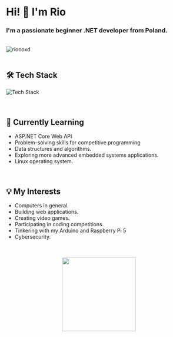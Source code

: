 <div align="left">
  <h1>Hi! 👋 I'm Rio</h1>
  <h3>I'm a passionate beginner .NET developer from Poland. </h3>
</div>

<br>

<div align="left">
  <img src="https://komarev.com/ghpvc/?username=rioooxd&style=flat-square" alt="rioooxd" />
</div>

<br>

<div align="left">
  <h2>🛠️ Tech Stack</h2>
  <p>
    <img src="https://skillicons.dev/icons?i=cs,dotnet,cpp,c,unity,javascript,html,css,arduino,raspberrypi" alt="Tech Stack" />
  </p>
</div>

<br>

<div align="left">
  <h2>🌱 Currently Learning</h2>
  <ul>
    <li>ASP.NET Core Web API</li>
    <li>Problem-solving skills for competitive programming </li>
    <li>Data structures and algorithms.</li>
    <li>Exploring more advanced embedded systems applications.</li>
    <li>Linux operating system.</li>
  </ul>
</div>

<br>

<div align="left">
  <h2>💡 My Interests</h2>
  <ul>
    <li>Computers in general.</li>
    <li>Building web applications.</li>
    <li>Creating video games.</li>
    <li>Participating in coding competitions.</li>
    <li>Tinkering with my Arduino and Raspberry Pi 5</li>
    <li>Cybersecurity.</li>
  </ul>
</div>

<br>

  </ul>
</div>

<br>

<div align="center">
  <img src="https://media.giphy.com/media/WUlplcMb1QVxS/giphy.gif" width="200"/>
</div>
